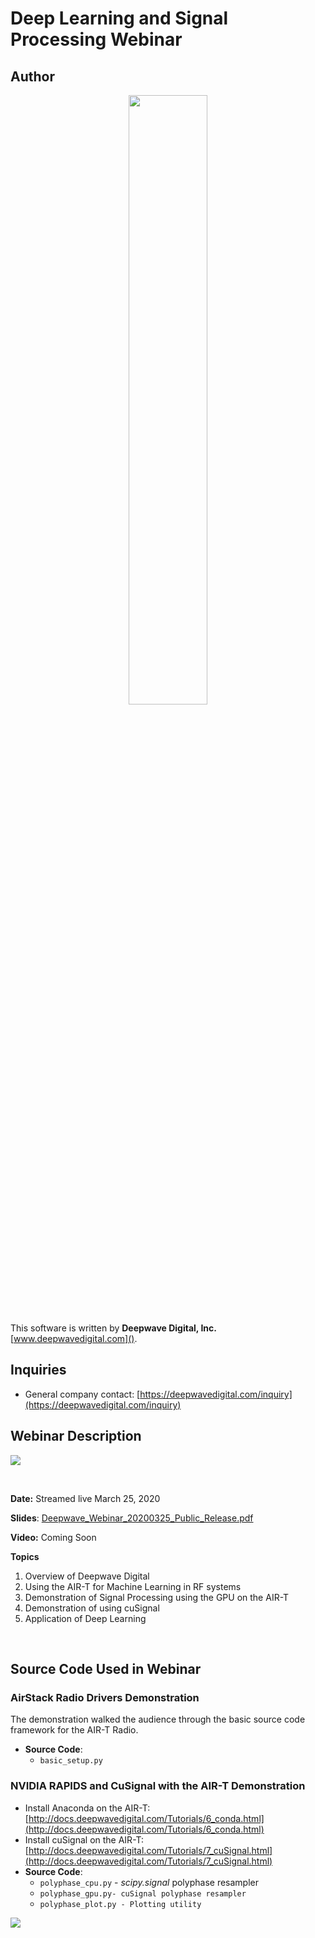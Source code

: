 # Deep Learning and Signal Processing Webinar

## Author
<p align="center">
<img src="http://www.deepwavedigital.net/logos/deepwave-logo-2-white.png" Width="50%" />
</p>

This software is written by **Deepwave Digital, Inc.** [www.deepwavedigital.com]().

## Inquiries
  - General company contact: [https://deepwavedigital.com/inquiry](https://deepwavedigital.com/inquiry)
&nbsp;


## Webinar Description
![](https://deepwavedigital.com/media/2020/cusignal_on_airt.gif)

&nbsp;

**Date:** Streamed live March 25, 2020

**Slides**: [Deepwave_Webinar_20200325_Public_Release.pdf](https://deepwavedigital.com/presentations/2020/Deepwave_Webinar_20200325_Public_Release.pdf)

**Video:** Coming Soon

**Topics**
1. Overview of Deepwave Digital
2. Using the AIR-T for Machine Learning in RF systems
3. Demonstration of Signal Processing using the GPU on the AIR-T
4. Demonstration of using cuSignal
5. Application of Deep Learning

<br>

## Source Code Used in Webinar

### AirStack Radio Drivers Demonstration

The demonstration walked the audience through the basic source code framework for the AIR-T Radio.

* **Source Code**:
  * `basic_setup.py`

### NVIDIA RAPIDS and CuSignal with the AIR-T Demonstration

* Install Anaconda on the AIR-T: [http://docs.deepwavedigital.com/Tutorials/6_conda.html](http://docs.deepwavedigital.com/Tutorials/6_conda.html)
* Install cuSignal on the AIR-T: [http://docs.deepwavedigital.com/Tutorials/7_cuSignal.html](http://docs.deepwavedigital.com/Tutorials/7_cuSignal.html)
* **Source Code**:
  * `polyphase_cpu.py` - *scipy.signal* polyphase resampler
  * `polyphase_gpu.py- cuSignal polyphase resampler`
  * `polyphase_plot.py - Plotting utility`

![](https://deepwavedigital.com/media/2020/cpu_vs_gpu_diff.png)
